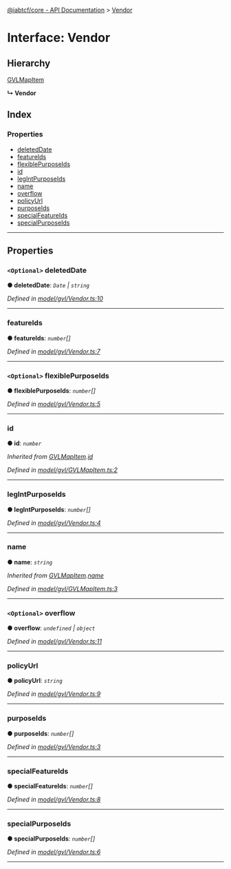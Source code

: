 [@iabtcf/core - API Documentation](../README.md) > [Vendor](../interfaces/vendor.md)

# Interface: Vendor

## Hierarchy

 [GVLMapItem](gvlmapitem.md)

**↳ Vendor**

## Index

### Properties

* [deletedDate](vendor.md#deleteddate)
* [featureIds](vendor.md#featureids)
* [flexiblePurposeIds](vendor.md#flexiblepurposeids)
* [id](vendor.md#id)
* [legIntPurposeIds](vendor.md#legintpurposeids)
* [name](vendor.md#name)
* [overflow](vendor.md#overflow)
* [policyUrl](vendor.md#policyurl)
* [purposeIds](vendor.md#purposeids)
* [specialFeatureIds](vendor.md#specialfeatureids)
* [specialPurposeIds](vendor.md#specialpurposeids)

---

## Properties

<a id="deleteddate"></a>

### `<Optional>` deletedDate

**● deletedDate**: *`Date` \| `string`*

*Defined in [model/gvl/Vendor.ts:10](https://github.com/chrispaterson/iabtcf-es/blob/5dac6b3/modules/core/src/model/gvl/Vendor.ts#L10)*

___
<a id="featureids"></a>

###  featureIds

**● featureIds**: *`number`[]*

*Defined in [model/gvl/Vendor.ts:7](https://github.com/chrispaterson/iabtcf-es/blob/5dac6b3/modules/core/src/model/gvl/Vendor.ts#L7)*

___
<a id="flexiblepurposeids"></a>

### `<Optional>` flexiblePurposeIds

**● flexiblePurposeIds**: *`number`[]*

*Defined in [model/gvl/Vendor.ts:5](https://github.com/chrispaterson/iabtcf-es/blob/5dac6b3/modules/core/src/model/gvl/Vendor.ts#L5)*

___
<a id="id"></a>

###  id

**● id**: *`number`*

*Inherited from [GVLMapItem](gvlmapitem.md).[id](gvlmapitem.md#id)*

*Defined in [model/gvl/GVLMapItem.ts:2](https://github.com/chrispaterson/iabtcf-es/blob/5dac6b3/modules/core/src/model/gvl/GVLMapItem.ts#L2)*

___
<a id="legintpurposeids"></a>

###  legIntPurposeIds

**● legIntPurposeIds**: *`number`[]*

*Defined in [model/gvl/Vendor.ts:4](https://github.com/chrispaterson/iabtcf-es/blob/5dac6b3/modules/core/src/model/gvl/Vendor.ts#L4)*

___
<a id="name"></a>

###  name

**● name**: *`string`*

*Inherited from [GVLMapItem](gvlmapitem.md).[name](gvlmapitem.md#name)*

*Defined in [model/gvl/GVLMapItem.ts:3](https://github.com/chrispaterson/iabtcf-es/blob/5dac6b3/modules/core/src/model/gvl/GVLMapItem.ts#L3)*

___
<a id="overflow"></a>

### `<Optional>` overflow

**● overflow**: *`undefined` \| `object`*

*Defined in [model/gvl/Vendor.ts:11](https://github.com/chrispaterson/iabtcf-es/blob/5dac6b3/modules/core/src/model/gvl/Vendor.ts#L11)*

___
<a id="policyurl"></a>

###  policyUrl

**● policyUrl**: *`string`*

*Defined in [model/gvl/Vendor.ts:9](https://github.com/chrispaterson/iabtcf-es/blob/5dac6b3/modules/core/src/model/gvl/Vendor.ts#L9)*

___
<a id="purposeids"></a>

###  purposeIds

**● purposeIds**: *`number`[]*

*Defined in [model/gvl/Vendor.ts:3](https://github.com/chrispaterson/iabtcf-es/blob/5dac6b3/modules/core/src/model/gvl/Vendor.ts#L3)*

___
<a id="specialfeatureids"></a>

###  specialFeatureIds

**● specialFeatureIds**: *`number`[]*

*Defined in [model/gvl/Vendor.ts:8](https://github.com/chrispaterson/iabtcf-es/blob/5dac6b3/modules/core/src/model/gvl/Vendor.ts#L8)*

___
<a id="specialpurposeids"></a>

###  specialPurposeIds

**● specialPurposeIds**: *`number`[]*

*Defined in [model/gvl/Vendor.ts:6](https://github.com/chrispaterson/iabtcf-es/blob/5dac6b3/modules/core/src/model/gvl/Vendor.ts#L6)*

___

